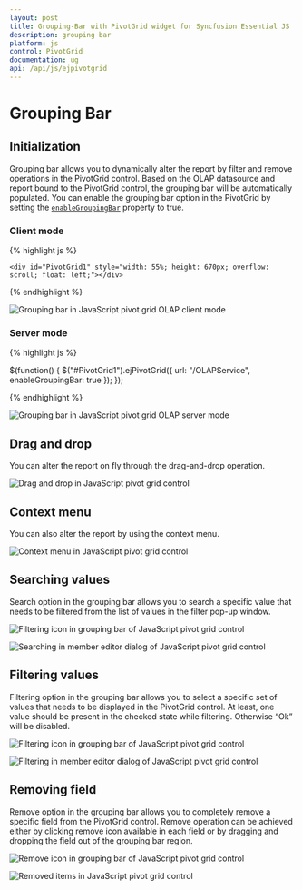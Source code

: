 ```yaml
---
layout: post
title: Grouping-Bar with PivotGrid widget for Syncfusion Essential JS
description: grouping bar
platform: js
control: PivotGrid
documentation: ug
api: /api/js/ejpivotgrid
---
```


# Grouping Bar

## Initialization
Grouping bar allows you to dynamically alter the report by filter and remove operations in the PivotGrid control. Based on the OLAP datasource and report bound to the PivotGrid control, the grouping bar will be automatically populated. You can enable the grouping bar option in the PivotGrid by setting the [`enableGroupingBar`](/api/js/ejpivotgrid#members:enablegroupingbar) property to true.

### Client mode

{% highlight js %}

<!--Create a tag which acts as a container for PivotGrid-->
    <div id="PivotGrid1" style="width: 55%; height: 670px; overflow: scroll; float: left;"></div>

<script type="text/javascript">
    $(function() {
        $("#PivotGrid1").ejPivotGrid({
            dataSource: {
                data: "https://bi.syncfusion.com/olap/msmdpump.dll", //data
                catalog: "Adventure Works DW 2008 SE",
                cube: "Adventure Works",
                rows: [{
                    fieldName: "[Date].[Fiscal]"
                }],
                columns: [{
                    fieldName: "[Customer].[Customer Geography]"
                }],
                values: [{
                    measures: [{
                        fieldName: "[Measures].[Internet Sales Amount]",
                    }],
                    axis: "columns"
                }]
            },
            enableGroupingBar: true
        });
    });
</script>

{% endhighlight %}

![Grouping bar in JavaScript pivot grid OLAP client mode](Grouping-Bar_images/olapclientgroupingbar.png)


### Server mode

{% highlight js %}

$(function() {
    $("#PivotGrid1").ejPivotGrid({
        url: "/OLAPService",
        enableGroupingBar: true
    });
});

{% endhighlight %}

![Grouping bar in JavaScript pivot grid OLAP server mode](Grouping-Bar_images/olapgroupingbar.png)

## Drag and drop

You can alter the report on fly through the drag-and-drop operation.

![Drag and drop in JavaScript pivot grid control](Grouping-Bar_images/GBar_Olap.png)

## Context menu

You can also alter the report by using the context menu.

![Context menu in JavaScript pivot grid control](Grouping-Bar_images/CMenu_Olap.png)

## Searching values
Search option in the grouping bar allows you to search a specific value that needs to be filtered from the list of values in the filter pop-up window.

![Filtering icon in grouping bar of JavaScript pivot grid control](Grouping-Bar_images/OlapClntFiltering.png)

![Searching in member editor dialog of JavaScript pivot grid control](Grouping-Bar_images/olapclientsearching.png)

## Filtering values
Filtering option in the grouping bar allows you to select a specific set of values that needs to be displayed in the PivotGrid control. At least, one value should be present in the checked state while filtering. Otherwise “Ok” will be disabled.

![Filtering icon in grouping bar of JavaScript pivot grid control](Grouping-Bar_images/OlapClntFiltering.png)

![Filtering in member editor dialog of JavaScript pivot grid control](Grouping-Bar_images/olapclientfiltering.png)

## Removing field
Remove option in the grouping bar allows you to completely remove a specific field from the PivotGrid control. Remove operation can be achieved either by clicking remove icon available in each field or by dragging and dropping the field out of the grouping bar region.

![Remove icon in grouping bar of JavaScript pivot grid control](Grouping-Bar_images/Olapclientremove.png)

![Removed items in JavaScript pivot grid control](Grouping-Bar_images/OlapAFRemoving.png)


